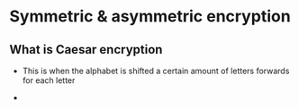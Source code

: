 # Symmetric & asymmetric encryption

## What is Caesar encryption

- This is when the alphabet is shifted a certain amount of letters forwards for each letter

- 